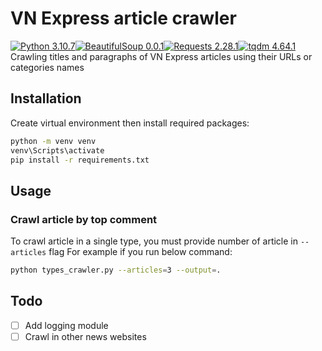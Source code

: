 # VN Express article crawler
[![Python 3.10.7](https://img.shields.io/badge/python-3.10.7-blue)](https://www.python.org/downloads/release/python-3107/)[![BeautifulSoup 0.0.1](https://img.shields.io/badge/BeautifulSoup-0.0.1-purple)](https://pypi.org/project/bs4/)[![Requests 2.28.1](https://img.shields.io/badge/Requests-2.28.1-black)](https://pypi.org/project/requests/)[![tqdm 4.64.1](https://img.shields.io/badge/tqdm-4.64.1-orange)](https://pypi.org/project/tqdm/)   
Crawling titles and paragraphs of VN Express articles using their URLs or categories names 

## Installation
Create virtual environment then install required packages:
```bash
python -m venv venv
venv\Scripts\activate
pip install -r requirements.txt
```

## Usage
### Crawl article by top comment
To crawl article in a single type, you must provide number of article in `--articles` flag 
For example if you run below command:  
```bash
python types_crawler.py --articles=3 --output=.
```
## Todo
- [ ] Add logging module
- [ ] Crawl in other news websites